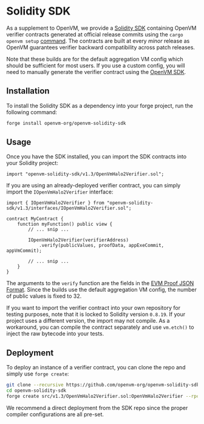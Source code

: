 # Solidity SDK

As a supplement to OpenVM, we provide a [Solidity SDK](https://github.com/openvm-org/openvm-solidity-sdk) containing OpenVM verifier contracts generated at official release commits using the `cargo openvm setup` [command](../advanced-usage/sdk.md#setup). The contracts are built at every _minor_ release as OpenVM guarantees verifier backward compatibility across patch releases.

Note that these builds are for the default aggregation VM config which should be sufficient for most users. If you use a custom config, you will need to manually generate the verifier contract using the [OpenVM SDK](../advanced-usage/sdk.md).

## Installation

To install the Solidity SDK as a dependency into your forge project, run the following command:

```bash
forge install openvm-org/openvm-solidity-sdk
```

## Usage

Once you have the SDK installed, you can import the SDK contracts into your Solidity project:

```solidity
import "openvm-solidity-sdk/v1.3/OpenVmHalo2Verifier.sol";
```

If you are using an already-deployed verifier contract, you can simply import the `IOpenVmHalo2Verifier` interface:

```solidity
import { IOpenVmHalo2Verifier } from "openvm-solidity-sdk/v1.3/interfaces/IOpenVmHalo2Verifier.sol";

contract MyContract {
    function myFunction() public view {
        // ... snip ...

        IOpenVmHalo2Verifier(verifierAddress)
            .verify(publicValues, proofData, appExeCommit, appVmCommit);

        // ... snip ...
    }
}
```

The arguments to the `verify` function are the fields in the [EVM Proof JSON Format](./verify.md#evm-proof-json-format).
Since the builds use the default aggregation VM config, the number of public values is fixed to 32.

If you want to import the verifier contract into your own repository for testing purposes, note that it is locked to Solidity version `0.8.19`. If your project uses a different version, the import may not compile. As a workaround, you can compile the contract separately and use `vm.etch()` to inject the raw bytecode into your tests.

## Deployment

To deploy an instance of a verifier contract, you can clone the repo and simply use `forge create`:

```bash
git clone --recursive https://github.com/openvm-org/openvm-solidity-sdk.git
cd openvm-solidity-sdk
forge create src/v1.3/OpenVmHalo2Verifier.sol:OpenVmHalo2Verifier --rpc-url $RPC --private-key $PRIVATE_KEY --broadcast
```

We recommend a direct deployment from the SDK repo since the proper compiler configurations are all pre-set.
